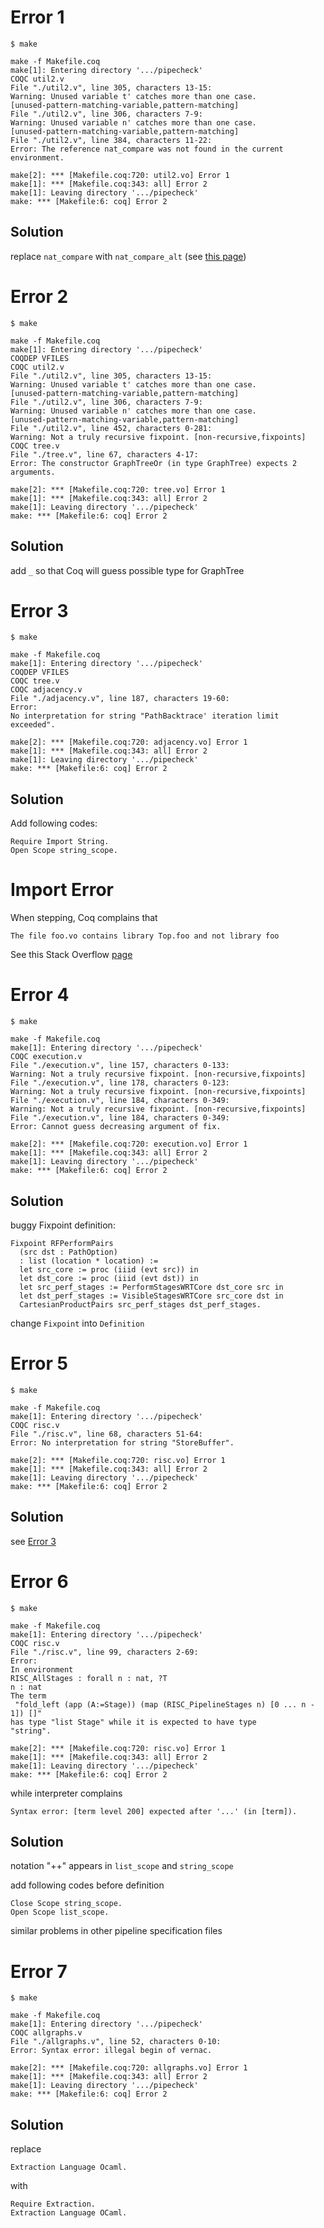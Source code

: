 # Error 1

```
$ make

make -f Makefile.coq
make[1]: Entering directory '.../pipecheck'
COQC util2.v
File "./util2.v", line 305, characters 13-15:
Warning: Unused variable t' catches more than one case.
[unused-pattern-matching-variable,pattern-matching]
File "./util2.v", line 306, characters 7-9:
Warning: Unused variable n' catches more than one case.
[unused-pattern-matching-variable,pattern-matching]
File "./util2.v", line 384, characters 11-22:
Error: The reference nat_compare was not found in the current environment.

make[2]: *** [Makefile.coq:720: util2.vo] Error 1
make[1]: *** [Makefile.coq:343: all] Error 2
make[1]: Leaving directory '.../pipecheck'
make: *** [Makefile:6: coq] Error 2
```

## Solution

replace `nat_compare` with `nat_compare_alt` (see [this page](https://coq.inria.fr/library/Coq.Arith.Compare_dec.html#nat_compare_alt))

# Error 2

```
$ make

make -f Makefile.coq
make[1]: Entering directory '.../pipecheck'
COQDEP VFILES
COQC util2.v
File "./util2.v", line 305, characters 13-15:
Warning: Unused variable t' catches more than one case.
[unused-pattern-matching-variable,pattern-matching]
File "./util2.v", line 306, characters 7-9:
Warning: Unused variable n' catches more than one case.
[unused-pattern-matching-variable,pattern-matching]
File "./util2.v", line 452, characters 0-281:
Warning: Not a truly recursive fixpoint. [non-recursive,fixpoints]
COQC tree.v
File "./tree.v", line 67, characters 4-17:
Error: The constructor GraphTreeOr (in type GraphTree) expects 2 arguments.

make[2]: *** [Makefile.coq:720: tree.vo] Error 1
make[1]: *** [Makefile.coq:343: all] Error 2
make[1]: Leaving directory '.../pipecheck'
make: *** [Makefile:6: coq] Error 2
```

## Solution

add `_` so that Coq will guess possible type for GraphTree

# Error 3

```
$ make

make -f Makefile.coq
make[1]: Entering directory '.../pipecheck'
COQDEP VFILES
COQC tree.v
COQC adjacency.v
File "./adjacency.v", line 187, characters 19-60:
Error:
No interpretation for string "PathBacktrace' iteration limit exceeded".

make[2]: *** [Makefile.coq:720: adjacency.vo] Error 1
make[1]: *** [Makefile.coq:343: all] Error 2
make[1]: Leaving directory '.../pipecheck'
make: *** [Makefile:6: coq] Error 2
```

## Solution

Add following codes:

```
Require Import String.
Open Scope string_scope.
```

# Import Error

When stepping, Coq complains that

```
The file foo.vo contains library Top.foo and not library foo
```

See this Stack Overflow [page](https://stackoverflow.com/questions/61561014/comparable-vo-contains-library-top-comparable-and-not-library-comparable)

# Error 4

```
$ make

make -f Makefile.coq
make[1]: Entering directory '.../pipecheck'
COQC execution.v
File "./execution.v", line 157, characters 0-133:
Warning: Not a truly recursive fixpoint. [non-recursive,fixpoints]
File "./execution.v", line 178, characters 0-123:
Warning: Not a truly recursive fixpoint. [non-recursive,fixpoints]
File "./execution.v", line 184, characters 0-349:
Warning: Not a truly recursive fixpoint. [non-recursive,fixpoints]
File "./execution.v", line 184, characters 0-349:
Error: Cannot guess decreasing argument of fix.

make[2]: *** [Makefile.coq:720: execution.vo] Error 1
make[1]: *** [Makefile.coq:343: all] Error 2
make[1]: Leaving directory '.../pipecheck'
make: *** [Makefile:6: coq] Error 2
```

## Solution

buggy Fixpoint definition:

```Coq
Fixpoint RFPerformPairs
  (src dst : PathOption)
  : list (location * location) :=
  let src_core := proc (iiid (evt src)) in
  let dst_core := proc (iiid (evt dst)) in
  let src_perf_stages := PerformStagesWRTCore dst_core src in
  let dst_perf_stages := VisibleStagesWRTCore src_core dst in
  CartesianProductPairs src_perf_stages dst_perf_stages.
```

change `Fixpoint` into `Definition`

# Error 5

```
$ make

make -f Makefile.coq
make[1]: Entering directory '.../pipecheck'
COQC risc.v
File "./risc.v", line 68, characters 51-64:
Error: No interpretation for string "StoreBuffer".

make[2]: *** [Makefile.coq:720: risc.vo] Error 1
make[1]: *** [Makefile.coq:343: all] Error 2
make[1]: Leaving directory '.../pipecheck'
make: *** [Makefile:6: coq] Error 2
```

## Solution

see [Error 3](#error-3)

# Error 6

```
$ make

make -f Makefile.coq
make[1]: Entering directory '.../pipecheck'
COQC risc.v
File "./risc.v", line 99, characters 2-69:
Error:
In environment
RISC_AllStages : forall n : nat, ?T
n : nat
The term
 "fold_left (app (A:=Stage)) (map (RISC_PipelineStages n) [0 ... n - 1]) []"
has type "list Stage" while it is expected to have type 
"string".

make[2]: *** [Makefile.coq:720: risc.vo] Error 1
make[1]: *** [Makefile.coq:343: all] Error 2
make[1]: Leaving directory '.../pipecheck'
make: *** [Makefile:6: coq] Error 2
```

while interpreter complains

```
Syntax error: [term level 200] expected after '...' (in [term]).
```

## Solution

notation "++" appears in `list_scope` and `string_scope`

add following codes before definition

```
Close Scope string_scope.
Open Scope list_scope.
```

similar problems in other pipeline specification files

# Error 7

```
$ make

make -f Makefile.coq
make[1]: Entering directory '.../pipecheck'
COQC allgraphs.v
File "./allgraphs.v", line 52, characters 0-10:
Error: Syntax error: illegal begin of vernac.

make[2]: *** [Makefile.coq:720: allgraphs.vo] Error 1
make[1]: *** [Makefile.coq:343: all] Error 2
make[1]: Leaving directory '.../pipecheck'
make: *** [Makefile:6: coq] Error 2
```

## Solution

replace

```
Extraction Language Ocaml.
```

with

```
Require Extraction.
Extraction Language OCaml.
```